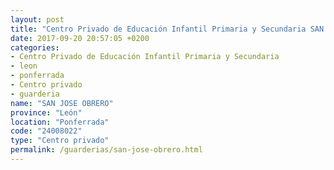 ```yaml
---
layout: post
title: "Centro Privado de Educación Infantil Primaria y Secundaria SAN JOSE OBRERO"
date: 2017-09-20 20:57:05 +0200
categories:
- Centro Privado de Educación Infantil Primaria y Secundaria
- leon
- ponferrada
- Centro privado
- guarderia
name: "SAN JOSE OBRERO"
province: "León"
location: "Ponferrada"
code: "24008022"
type: "Centro privado"
permalink: /guarderias/san-jose-obrero.html
---
```

